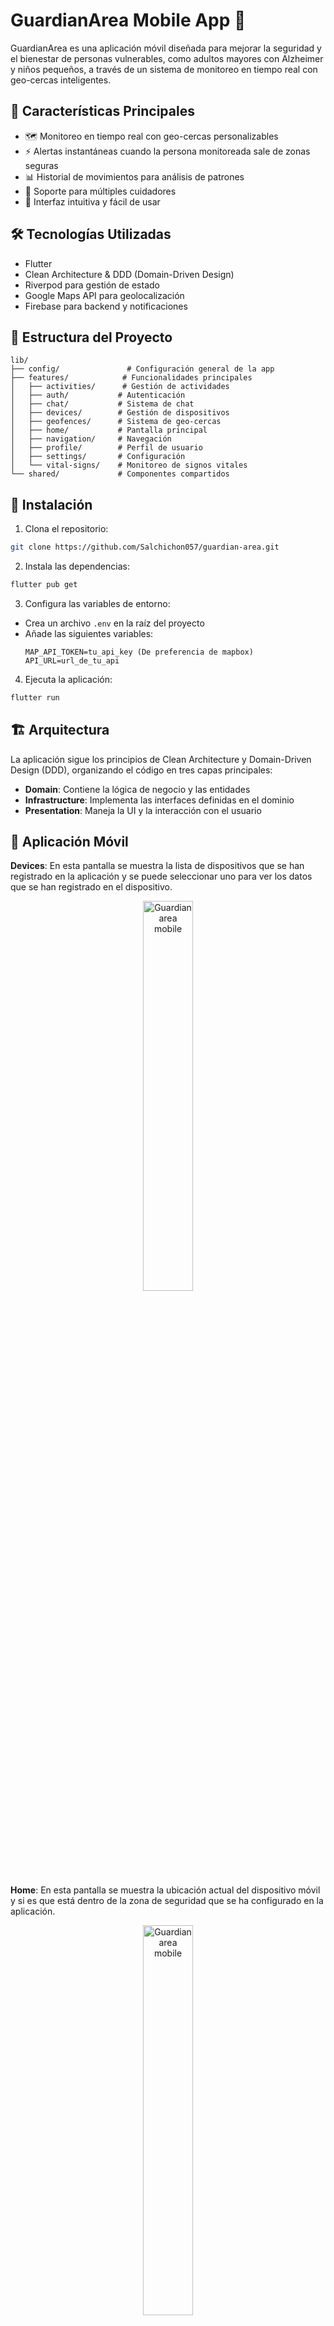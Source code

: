# GuardianArea Mobile App 📱

GuardianArea es una aplicación móvil diseñada para mejorar la seguridad y el bienestar de personas vulnerables, como adultos mayores con Alzheimer y niños pequeños, a través de un sistema de monitoreo en tiempo real con geo-cercas inteligentes.

## 🌟 Características Principales

- 🗺️ Monitoreo en tiempo real con geo-cercas personalizables
- ⚡ Alertas instantáneas cuando la persona monitoreada sale de zonas seguras
- 📊 Historial de movimientos para análisis de patrones
- 👥 Soporte para múltiples cuidadores
- 📱 Interfaz intuitiva y fácil de usar

## 🛠️ Tecnologías Utilizadas

- Flutter
- Clean Architecture & DDD (Domain-Driven Design)
- Riverpod para gestión de estado
- Google Maps API para geolocalización
- Firebase para backend y notificaciones

## 📁 Estructura del Proyecto

```
lib/
├── config/               # Configuración general de la app
├── features/            # Funcionalidades principales
│   ├── activities/      # Gestión de actividades
│   ├── auth/           # Autenticación
│   ├── chat/           # Sistema de chat
│   ├── devices/        # Gestión de dispositivos
│   ├── geofences/      # Sistema de geo-cercas
│   ├── home/           # Pantalla principal
│   ├── navigation/     # Navegación
│   ├── profile/        # Perfil de usuario
│   ├── settings/       # Configuración
│   └── vital-signs/    # Monitoreo de signos vitales
└── shared/             # Componentes compartidos
```

## 🚀 Instalación

1. Clona el repositorio:
```bash
git clone https://github.com/Salchichon057/guardian-area.git
```

2. Instala las dependencias:
```bash
flutter pub get
```

3. Configura las variables de entorno:
- Crea un archivo `.env` en la raíz del proyecto
- Añade las siguientes variables:
  ```
  MAP_API_TOKEN=tu_api_key (De preferencia de mapbox)
  API_URL=url_de_tu_api
  ```

4. Ejecuta la aplicación:
```bash
flutter run
```

## 🏗️ Arquitectura

La aplicación sigue los principios de Clean Architecture y Domain-Driven Design (DDD), organizando el código en tres capas principales:

- **Domain**: Contiene la lógica de negocio y las entidades
- **Infrastructure**: Implementa las interfaces definidas en el dominio
- **Presentation**: Maneja la UI y la interacción con el usuario

## 📱 Aplicación Móvil
 **Devices**: En esta pantalla se muestra la lista de dispositivos que se han registrado en la aplicación y se puede seleccionar uno para ver los datos que se han registrado en el dispositivo.

  <div style="text-align: center;">
  <img src="https://github.com/Desarrollo-de-Soluciones-IOT-Grupo-03/Report_Digital-Dart/blob/develop/images/chapter-06/sprint-03/mobile-devices-list.png?raw=true" alt="Guardian area mobile"  width="40%"/>
  </div>

 **Home**: En esta pantalla se muestra la ubicación actual del dispositivo móvil y si es que está dentro de la zona de seguridad que se ha configurado en la aplicación.
  <div style="text-align: center;">
  <img src="https://github.com/Desarrollo-de-Soluciones-IOT-Grupo-03/Report_Digital-Dart/blob/develop/images/chapter-06/sprint-03/mobile-home.png?raw=true" alt="Guardian area mobile"  width="40%"/>
  </div>

 **Activites**: En esta pantalla se muestra el historial de actividades que ha notificado la aplicación.
  <div style="text-align: center;">
  <img src="https://github.com/Desarrollo-de-Soluciones-IOT-Grupo-03/Report_Digital-Dart/blob/develop/images/chapter-06/sprint-03/mobile-activities.png?raw=true" alt="Guardian area mobile"  width="40%"/>
  </div>

 **Vital Signs**: En esta pantalla se muestra una gráfica donde é+l promedio de los datos que se registran en un tiempo determinado.
 <div style="text-align: center;">
 <img src="https://github.com/Desarrollo-de-Soluciones-IOT-Grupo-03/Report_Digital-Dart/blob/develop/images/chapter-06/sprint-03/mobile-vital-signs.png?raw=true" alt="Guardian area mobile"  width="40%"/>
  </div>

 **Geofences**: En esta pantalla se muestra la lista de zonas de seguridad que se han configurado en la aplicación.

  <div style="text-align: center;">
  <img src="https://github.com/Desarrollo-de-Soluciones-IOT-Grupo-03/Report_Digital-Dart/blob/develop/images/chapter-06/sprint-03/mobile-geofences.png?raw=true" alt="Guardian area mobile"  width="40%"/>
  </div>

 **Profile**: En esta pantalla se muestra la información del usuario que ha iniciado sesión en la aplicación.
  <div style="text-align: center;">
  <img src="https://github.com/Desarrollo-de-Soluciones-IOT-Grupo-03/Report_Digital-Dart/blob/develop/images/chapter-06/sprint-03/mobile-profile.png?raw=true" alt="Guardian area mobile"  width="40%"/>
  </div>

 También podemos apreciar que debajo de la barra de navegación se encuentra un indicador de bpm y SpO2 que son los datos que se están registrando en tiempo real.

## 🔗 Enlaces Relacionados

- [Repositorio Completo de las aplicaciones](https://github.com/orgs/Desarrollo-de-Soluciones-IOT-Grupo-03/repositories)
